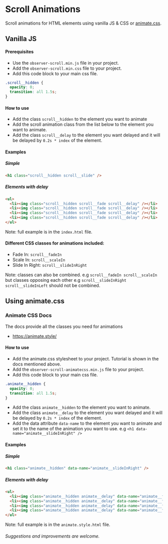 # Scroll Animations

Scroll animations for HTML elements using vanilla JS & CSS or [animate.css](https://animate.style/).

## Vanilla JS

#### Prerequisites
- Use the `observer-scroll.min.js` file in your project.
- Add the `observer-scroll.min.css` file to your project.
- Add this code block to your main css file.
```css
.scroll__hidden {
  opacity: 0;
  transition: all 1.5s;
}
```

#### How to use
- Add the class `scroll__hidden` to the element you want to animate
- Add the scroll animation class from the list below to the element you want to animate.
- Add the class `scroll__delay` to the element you want delayed and it will be delayed by `0.2s * index` of the element.

#### Examples
##### Simple
```html
<h1 class="scroll__hidden scroll__slide" />
```
 
##### Elements with delay
```html
<ul>
  <li><img class="scroll__hidden scroll__fade scroll__delay" /></li>
  <li><img class="scroll__hidden scroll__fade scroll__delay" /></li>
  <li><img class="scroll__hidden scroll__fade scroll__delay" /></li>
  <li><img class="scroll__hidden scroll__fade scroll__delay" /></li>
</ul>
```

Note: full example is in the `index.html` file.

#### Different CSS classes for animations included:

- Fade In: `scroll__fadeIn`
- Scale In: `scroll__scaleIn`
- Slide In Right: `scroll__slideInRight`

Note: classes can also be combined. e.g `scroll__fadeIn scroll__scaleIn` but classes opposing each other e.g `scroll__slideInRight scroll__slideInLeft` should not be combined.


## Using animate.css

### Animate CSS Docs

The docs provide all the classes you need for animations
- https://animate.style/

#### How to use
- Add the animate.css stylesheet to your project. Tutorial is shown in the docs mentioned above.
- Add the `observer-scroll-animatecss.min.js` file to your project.
- Add this code block to your main css file.
```css
.animate__hidden {
  opacity: 0;
  transition: all 1.5s;
}
```
- Add the class `animate__hidden` to the element you want to animate.
- Add the class `animate__delay` to the element you want delayed and it will be delayed by `0.2s * index` of the element.
- Add the data attribute `data-name` to the element you want to animate and set it to the name of the animation you want to use. e.g `<h1 data-name="animate__slideInRight" />`

#### Examples
##### Simple
```html
<h1 class="animate__hidden" data-name="animate__slideInRight" />
```

##### Elements with delay
```html
<ul>
  <li><img class="animate__hidden animate__delay" data-name="animate__fadeIn" /></li>
  <li><img class="animate__hidden animate__delay" data-name="animate__fadeIn" /></li>
  <li><img class="animate__hidden animate__delay" data-name="animate__fadeIn" /></li>
  <li><img class="animate__hidden animate__delay" data-name="animate__fadeIn" /></li>
</ul>
```

Note: full example is in the `animate.style.html` file.

###### Suggestions and improvements are welcome.